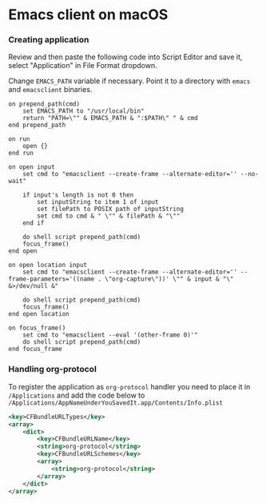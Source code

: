 # Emacs client on macOS

### Creating application

Review and then paste the following code into Script Editor and save it, select "Application" in File Format dropdown.

Change `EMACS_PATH` variable if necessary. Point it to a directory with `emacs` and `emacsclient` binaries.

``` applescript
on prepend_path(cmd)
	set EMACS_PATH to "/usr/local/bin"
	return "PATH=\"" & EMACS_PATH & ":$PATH\" " & cmd
end prepend_path

on run
	open {}
end run

on open input
	set cmd to "emacsclient --create-frame --alternate-editor='' --no-wait"

	if input's length is not 0 then
		set inputString to item 1 of input
		set filePath to POSIX path of inputString
		set cmd to cmd & " \"" & filePath & "\""
	end if

	do shell script prepend_path(cmd)
	focus_frame()
end open

on open location input
	set cmd to "emacsclient --create-frame --alternate-editor='' --frame-parameters='((name . \"org-capture\"))' \"" & input & "\" &>/dev/null &"

	do shell script prepend_path(cmd)
	focus_frame()
end open location

on focus_frame()
	set cmd to "emacsclient --eval '(other-frame 0)'"
	do shell script prepend_path(cmd)
end focus_frame
```

### Handling org-protocol

To register the application as `org-protocol` handler you need to place it in `/Applications` and add the code below to `/Applications/AppNameUnderYouSavedIt.app/Contents/Info.plist`

``` xml
<key>CFBundleURLTypes</key>
<array>
	<dict>
		<key>CFBundleURLName</key>
		<string>org-protocol</string>
		<key>CFBundleURLSchemes</key>
		<array>
			<string>org-protocol</string>
		</array>
	</dict>
</array>
```
